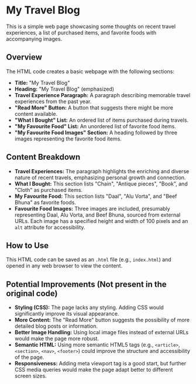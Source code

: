 # My Travel Blog

This is a simple web page showcasing some thoughts on recent travel experiences, a list of purchased items, and favorite foods with accompanying images.

## Overview

The HTML code creates a basic webpage with the following sections:

* **Title:** "My Travel Blog"
* **Heading:** "My Travel Blog" (emphasized)
* **Travel Experience Paragraph:** A paragraph describing memorable travel experiences from the past year.
* **"Read More" Button:** A button that suggests there might be more content available.
* **"What I Bought" List:** An ordered list of items purchased during travels.
* **"My Favourite Food" List:** An unordered list of favorite food items.
* **"My Favourite Food Images" Section:** A heading followed by three images representing the favorite food items.

## Content Breakdown

* **Travel Experiences:** The paragraph highlights the enriching and diverse nature of recent travels, emphasizing personal growth and connection.
* **What I Bought:** This section lists "Chain", "Antique pieces", "Book", and "Cloth" as purchased items.
* **My Favourite Food:** This section lists "Daal", "Alu Vorta", and "Beef Bhuna" as favorite foods.
* **Favourite Food Images:** Three images are included, presumably representing Daal, Alu Vorta, and Beef Bhuna, sourced from external URLs. Each image has a specified height and width of 100 pixels and an `alt` attribute for accessibility.

## How to Use

This HTML code can be saved as an `.html` file (e.g., `index.html`) and opened in any web browser to view the content.

## Potential Improvements (Not present in the original code)

* **Styling (CSS):** The page lacks any styling. Adding CSS would significantly improve its visual appearance.
* **More Content:** The "Read More" button suggests the possibility of more detailed blog posts or information.
* **Better Image Handling:** Using local image files instead of external URLs would make the page more robust.
* **Semantic HTML:** Using more semantic HTML5 tags (e.g., `<article>`, `<section>`, `<nav>`, `<footer>`) could improve the structure and accessibility of the page.
* **Responsiveness:** Adding meta viewport tag is a good start, but further CSS media queries would make the page adapt better to different screen sizes.
